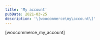 ```yaml
---
title: 'My account'
pubDate: 2021-03-25
description: '\[woocommerce\my\account\]'
---
```


\[woocommerce_my_account\]
